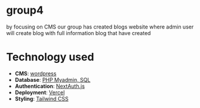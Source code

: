 # group4

by focusing on CMS our group has created blogs website where admin user will create blog with full information blog that have created 

# Technology used
- **CMS**: [wordpress](https://wordpress.org/)
- **Database**: [PHP Myadmin, SQL](https://www.phpmyadmin.net/)
- **Authentication**: [NextAuth.js](https://next-auth.js.org)
- **Deployment**: [Vercel](https://vercel.com)
- **Styling**: [Tailwind CSS](https://tailwindcss.com)
